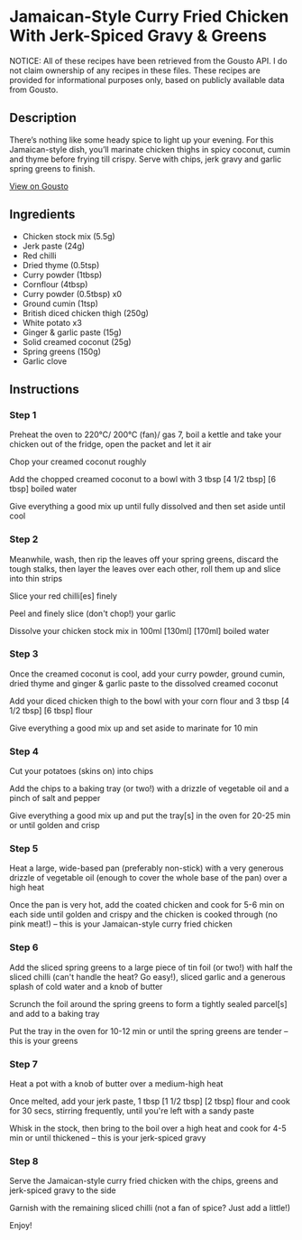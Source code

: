# Jamaican-Style Curry Fried Chicken With Jerk-Spiced Gravy & Greens

NOTICE: All of these recipes have been retrieved from the Gousto API. I do not claim ownership of any recipes in these files. These recipes are provided for informational purposes only, based on publicly available data from Gousto.

## Description

There’s nothing like some heady spice to light up your evening. For this Jamaican-style dish, you’ll marinate chicken thighs in spicy coconut, cumin and thyme before frying till crispy. Serve with chips, jerk gravy and garlic spring greens to finish.

[View on Gousto](https://www.gousto.co.uk/recipes/cookbook/jamaican-style-curry-fried-chicken-with-jerk-spiced-gravy-greens)

## Ingredients

- Chicken stock mix (5.5g)
- Jerk paste (24g)
- Red chilli
- Dried thyme (0.5tsp)
- Curry powder (1tbsp)
- Cornflour (4tbsp)
- Curry powder (0.5tbsp) x0
- Ground cumin (1tsp)
- British diced chicken thigh (250g)
- White potato x3
- Ginger & garlic paste (15g)
- Solid creamed coconut (25g)
- Spring greens (150g)
- Garlic clove

## Instructions


### Step 1

Preheat the oven to 220°C/ 200°C (fan)/ gas 7, boil a kettle and take your chicken out of the fridge, open the packet and let it air

Chop your creamed coconut roughly

Add the chopped creamed coconut to a bowl with 3 tbsp <span class="text-purple">[4 1/2 tbsp] <span class="text-danger">[6 tbsp]</span> </span>boiled water

Give everything a good mix up until fully dissolved and then set aside until cool


### Step 2

Meanwhile, wash, then rip the leaves off your spring greens, discard the tough stalks, then layer the leaves over each other, roll them up and slice into thin strips

Slice your red chilli[es] finely

Peel and finely slice (don't chop!) your garlic

Dissolve your chicken stock mix in 100ml <span class="text-purple">[130ml]</span> <span class="text-danger">[170ml] </span>boiled water


### Step 3

Once the creamed coconut is cool, add your curry powder, ground cumin, dried thyme and ginger & garlic paste to the dissolved creamed coconut

Add your diced chicken thigh to the bowl with your corn flour and 3 tbsp <span class="text-purple">[4 1/2 tbsp]</span> <span class="text-danger">[6 tbsp]</span> flour

Give everything a good mix up and set aside to marinate for 10 min


### Step 4

Cut your potatoes (skins on) into chips

Add the chips to a baking tray (or two!) with a drizzle of vegetable oil and a pinch of salt and pepper

Give everything a good mix up and put the tray[s] in the oven for 20-25 min or until golden and crisp


### Step 5

Heat a large, wide-based pan (preferably non-stick) with a very generous drizzle of vegetable oil (enough to cover the whole base of the pan) over a high heat

Once the pan is very hot, add the coated chicken and cook for 5-6 min on each side until golden and crispy and the chicken is cooked through (no pink meat!) – this is your Jamaican-style curry fried chicken


### Step 6

Add the sliced spring greens to a large piece of tin foil (or two!) with half the sliced chilli (can't handle the heat? Go easy!), sliced garlic and a generous splash of cold water and a knob of butter

Scrunch the foil around the spring greens to form a tightly sealed parcel[s] and add to a baking tray

Put the tray in the oven for 10-12 min or until the spring greens are tender – this is your greens


### Step 7

Heat a pot with a knob of butter over a medium-high heat

Once melted, add your jerk paste, 1 tbsp <span class="text-purple">[1 1/2 tbsp]</span><span class="text-danger"> [2 tbsp] </span>flour and cook for 30 secs, stirring frequently, until you're left with a sandy paste

Whisk in the stock, then bring to the boil over a high heat and cook for 4-5 min or until thickened – this is your jerk-spiced gravy

### Step 8

Serve the Jamaican-style curry fried chicken with the chips, greens and jerk-spiced gravy to the side

Garnish with the remaining sliced chilli (not a fan of spice? Just add a little!)

Enjoy!

